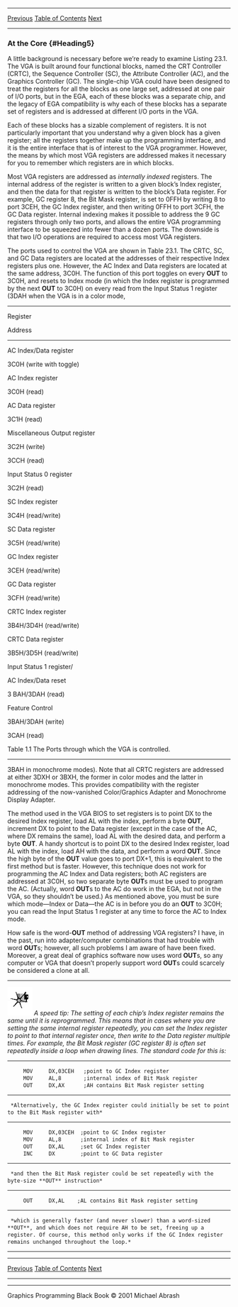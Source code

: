   ------------------------ --------------------------------- --------------------
  [Previous](23-01.html)   [Table of Contents](index.html)   [Next](23-03.html)
  ------------------------ --------------------------------- --------------------

### At the Core {#Heading5}

A little background is necessary before we’re ready to examine Listing
23.1. The VGA is built around four functional blocks, named the CRT
Controller (CRTC), the Sequence Controller (SC), the Attribute
Controller (AC), and the Graphics Controller (GC). The single-chip VGA
could have been designed to treat the registers for all the blocks as
one large set, addressed at one pair of I/O ports, but in the EGA, each
of these blocks was a separate chip, and the legacy of EGA compatibility
is why each of these blocks has a separate set of registers and is
addressed at different I/O ports in the VGA.

Each of these blocks has a sizable complement of registers. It is not
particularly important that you understand why a given block has a given
register; all the registers together make up the programming interface,
and it is the entire interface that is of interest to the VGA
programmer. However, the means by which most VGA registers are addressed
makes it necessary for you to remember which registers are in which
blocks.

Most VGA registers are addressed as *internally indexed* registers. The
internal address of the register is written to a given block’s Index
register, and then the data for that register is written to the block’s
Data register. For example, GC register 8, the Bit Mask register, is set
to 0FFH by writing 8 to port 3CEH, the GC Index register, and then
writing 0FFH to port 3CFH, the GC Data register. Internal indexing makes
it possible to address the 9 GC registers through only two ports, and
allows the entire VGA programming interface to be squeezed into fewer
than a dozen ports. The downside is that two I/O operations are required
to access most VGA registers.

The ports used to control the VGA are shown in Table 23.1. The CRTC, SC,
and GC Data registers are located at the addresses of their respective
Index registers plus one. However, the AC Index and Data registers are
located at the same address, 3C0H. The function of this port toggles on
every **OUT** to 3C0H, and resets to Index mode (in which the Index
register is programmed by the next **OUT** to 3C0H) on every read from
the Input Status 1 register (3DAH when the VGA is in a color mode,

* * * * *

Register

Address

* * * * *

AC Index/Data register

3C0H (write with toggle)

AC Index register

3C0H (read)

AC Data register

3C1H (read)

Miscellaneous Output register

3C2H (write)

3CCH (read)

Input Status 0 register

3C2H (read)

SC Index register

3C4H (read/write)

SC Data register

3C5H (read/write)

GC Index register

3CEH (read/write)

GC Data register

3CFH (read/write)

CRTC Index register

3B4H/3D4H (read/write)

CRTC Data register

3B5H/3D5H (read/write)

Input Status 1 register/

AC Index/Data reset

3 BAH/3DAH (read)

Feature Control

3BAH/3DAH (write)

3CAH (read)

Table 1.1 The Ports through which the VGA is controlled.

* * * * *

3BAH in monochrome modes). Note that all CRTC registers are addressed at
either 3DXH or 3BXH, the former in color modes and the latter in
monochrome modes. This provides compatibility with the register
addressing of the now-vanished Color/Graphics Adapter and Monochrome
Display Adapter.

The method used in the VGA BIOS to set registers is to point DX to the
desired Index register, load AL with the index, perform a byte **OUT**,
increment DX to point to the Data register (except in the case of the
AC, where DX remains the same), load AL with the desired data, and
perform a byte **OUT**. A handy shortcut is to point DX to the desired
Index register, load AL with the index, load AH with the data, and
perform a word **OUT**. Since the high byte of the **OUT** value goes to
port DX+1, this is equivalent to the first method but is faster.
However, this technique does not work for programming the AC Index and
Data registers; both AC registers are addressed at 3C0H, so two separate
byte **OUT**s must be used to program the AC. (Actually, word **OUT**s
to the AC do work in the EGA, but not in the VGA, so they shouldn’t be
used.) As mentioned above, you must be sure which mode—Index or Data—the
AC is in before you do an **OUT** to 3C0H; you can read the Input Status
1 register at any time to force the AC to Index mode.

How safe is the word-**OUT** method of addressing VGA registers? I have,
in the past, run into adapter/computer combinations that had trouble
with word **OUT**s; however, all such problems I am aware of have been
fixed. Moreover, a great deal of graphics software now uses word
**OUT**s, so any computer or VGA that doesn’t properly support word
**OUT**s could scarcely be considered a clone at all.

  ------------------- ---------------------------------------------------------------------------------------------------------------------------------------------------------------------------------------------------------------------------------------------------------------------------------------------------------------------------------------------------------------------------------------------------------------------------------------------------------------
  ![](images/i.jpg)   *A speed tip: The setting of each chip’s Index register remains the same until it is reprogrammed. This means that in cases where you are setting the same internal register repeatedly, you can set the Index register to point to that internal register once, then write to the Data register multiple times. For example, the Bit Mask register (GC register 8) is often set repeatedly inside a loop when drawing lines. The standard code for this is:*
  ------------------- ---------------------------------------------------------------------------------------------------------------------------------------------------------------------------------------------------------------------------------------------------------------------------------------------------------------------------------------------------------------------------------------------------------------------------------------------------------------

         MOV     DX,03CEH   ;point to GC Index register
         MOV     AL,8       ;internal index of Bit Mask register
         OUT     DX,AX      ;AH contains Bit Mask register setting

  -- ------------------------------------------------------------------------------------------------------
     *Alternatively, the GC Index register could initially be set to point to the Bit Mask register with*
  -- ------------------------------------------------------------------------------------------------------

         MOV     DX,03CEH  ;point to GC Index register
         MOV     AL,8      ;internal index of Bit Mask register
         OUT     DX,AL     ;set GC Index register
         INC     DX        ;point to GC Data register

  -- -------------------------------------------------------------------------------------------------
     *and then the Bit Mask register could be set repeatedly with the byte-size **OUT** instruction*
  -- -------------------------------------------------------------------------------------------------

         OUT     DX,AL    ;AL contains Bit Mask register setting

  -- ---------------------------------------------------------------------------------------------------------------------------------------------------------------------------------------------------------------------------------------------
     *which is generally faster (and never slower) than a word-sized **OUT**, and which does not require AH to be set, freeing up a register. Of course, this method only works if the GC Index register remains unchanged throughout the loop.*
  -- ---------------------------------------------------------------------------------------------------------------------------------------------------------------------------------------------------------------------------------------------

  ------------------------ --------------------------------- --------------------
  [Previous](23-01.html)   [Table of Contents](index.html)   [Next](23-03.html)
  ------------------------ --------------------------------- --------------------

* * * * *

Graphics Programming Black Book © 2001 Michael Abrash
